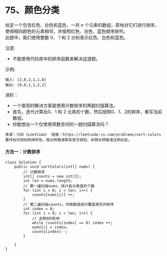 75、颜色分类
===

给定一个包含红色、白色和蓝色，一共 n 个元素的数组，原地对它们进行排序，使得相同颜色的元素相邻，并按照红色、白色、蓝色顺序排列。<br>
此题中，我们使用整数 0、 1 和 2 分别表示红色、白色和蓝色。<br>

注意:<br>
* 不能使用代码库中的排序函数来解决这道题。

示例:<br>
```
输入: [2,0,2,1,1,0]
输出: [0,0,1,1,2,2]
```
进阶：<br>
* 一个直观的解决方案是使用计数排序的两趟扫描算法。
* 首先，迭代计算出0、1 和 2 元素的个数，然后按照0、1、2的排序，重写当前数组。
* 你能想出一个仅使用常数空间的一趟扫描算法吗？

``
来源：力扣（LeetCode）
链接：https://leetcode-cn.com/problems/sort-colors
著作权归领扣网络所有。商业转载请联系官方授权，非商业转载请注明出处。
``

#### 方法一：计数排序
```
class Solution {
    public void sortColors(int[] nums) {
        // 计数排序
        int[] counts = new int[3];
        int len = nums.length;
        // 第一遍扫描nums，统计各元素值的个数
        for (int i = 0; i < len; i++) {
            counts[nums[i]] ++;
        }
        // 第二遍扫描counts，对原数组进行覆盖填充并排序
        int index = 0;
        for (int i = 0; i < len; i++) {
            // 去除0的影响
            while (counts[index] == 0) index ++;
            nums[i] = index;
            counts[index]--;
        }

    }
}
```
